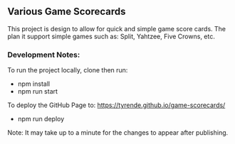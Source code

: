 ## Various Game Scorecards

This project is design to allow for quick and simple game score cards.  The plan it support simple games such as: Split, Yahtzee, Five Crowns, etc.

### Development Notes:

To run the project locally, clone then run:
 * npm install
 * npm run start

To deploy the GitHub Page to: https://tyrende.github.io/game-scorecards/
 * npm run deploy

Note: It may take up to a minute for the changes to appear after publishing.